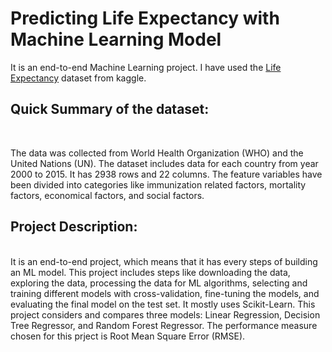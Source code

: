 <h1> Predicting Life Expectancy with Machine Learning Model </h1>

It is an end-to-end Machine Learning project. I have used the [Life Expectancy](https://www.kaggle.com/datasets/kumarajarshi/life-expectancy-who/data) dataset from kaggle.</br>

<h2>Quick Summary of the dataset:</h2> </br>

The data was collected from World Health Organization (WHO) and the United Nations (UN). The dataset includes data for each country from year 2000 to 2015. It has 2938 rows and 22 columns. The feature
variables have been divided into categories like immunization related factors, mortality factors, economical factors, and social factors.</br>

<h2>Project Description:</h2> </br>
It is an end-to-end project, which means that it has every steps of building an ML model. This project includes steps like downloading the data, exploring the data, processing the data for ML algorithms, selecting 
and training different models with cross-validation, fine-tuning the models, and evaluating the final model on the test set. It mostly uses Scikit-Learn. This project considers and compares three models:
Linear Regression, Decision Tree Regressor, and Random Forest Regressor. The performance measure chosen for this prject is Root Mean Square Error (RMSE).
